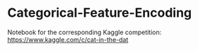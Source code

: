 # Categorical-Feature-Encoding
Notebook for the corresponding Kaggle competition: https://www.kaggle.com/c/cat-in-the-dat 
